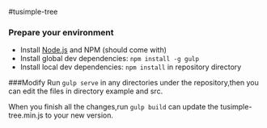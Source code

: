 #tusimple-tree

### Prepare your environment
* Install [Node.js](http://nodejs.org/) and NPM (should come with)
* Install global dev dependencies: `npm install -g gulp`
* Install local dev dependencies: `npm install` in repository directory

###Modify
Run `gulp serve` in any directories under the repository,then you can edit the files in  directory example and src.

When you finish all the changes,run `gulp build` can update the tusimple-tree.min.js to your new version.
